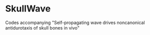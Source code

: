 # SkullWave
Codes accompanying "Self-propagating wave drives noncanonical antidurotaxis of skull bones in vivo"


